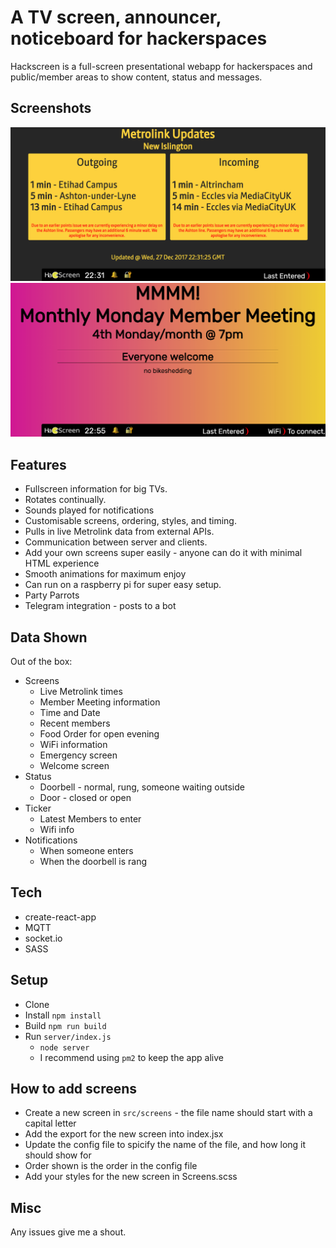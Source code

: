 # A TV screen, announcer, noticeboard for hackerspaces
Hackscreen is a full-screen presentational webapp for hackerspaces and public/member areas to show content, status and messages.

## Screenshots
![Screenshot of the Metrolink Screen](./docs/screenshot.png) 
![Screenshot of the Member Meeting](./docs/screenshot2.png) 


## Features
* Fullscreen information for big TVs.
* Rotates continually.
* Sounds played for notifications
* Customisable screens, ordering, styles, and timing.
* Pulls in live Metrolink data from external APIs.
* Communication between server and clients.
* Add your own screens super easily - anyone can do it with minimal HTML experience
* Smooth animations for maximum enjoy
* Can run on a raspberry pi for super easy setup.
* Party Parrots
* Telegram integration - posts to a bot

## Data Shown
Out of the box:
* Screens
  * Live Metrolink times
  * Member Meeting information
  * Time and Date
  * Recent members
  * Food Order for open evening 
  * WiFi information
  * Emergency screen
  * Welcome screen
* Status
  * Doorbell - normal, rung, someone waiting outside
  * Door - closed or open
* Ticker
  * Latest Members to enter
  * Wifi info
* Notifications
  * When someone enters
  * When the doorbell is rang

## Tech
* create-react-app
* MQTT
* socket.io
* SASS

## Setup
* Clone
* Install `npm install`
* Build `npm run build`
* Run `server/index.js`
  * `node server`
  * I recommend using `pm2` to keep the app alive

## How to add screens
* Create a new screen in `src/screens` - the file name should start with a capital letter
* Add the export for the new screen into index.jsx
* Update the config file to spicify the name of the file, and how long it should show for
* Order shown is the order in the config file
* Add your styles for the new screen in Screens.scss

## Misc
Any issues give me a shout.